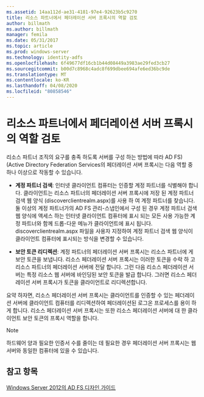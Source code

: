 ```yaml
---
ms.assetid: 14aa112d-ae31-4181-97e4-92623b5c9270
title: 리소스 파트너에서 페더레이션 서버 프록시의 역할 검토
author: billmath
ms.author: billmath
manager: femila
ms.date: 05/31/2017
ms.topic: article
ms.prod: windows-server
ms.technology: identity-adfs
ms.openlocfilehash: 6f49677df16cb1b44d08449a3983ae29fed3cb27
ms.sourcegitcommit: b00d7c8968c4adc8f699dbee694afe6ed36bc9de
ms.translationtype: MT
ms.contentlocale: ko-KR
ms.lasthandoff: 04/08/2020
ms.locfileid: "80858546"
---
```

# <a name="review-the-role-of-the-federation-server-proxy-in-the-resource-partner"></a>리소스 파트너에서 페더레이션 서버 프록시의 역할 검토

리소스 파트너 조직의 요구를 충족 하도록 서버를 구성 하는 방법에 따라 AD FS\) \(Active Directory Federation Services의 페더레이션 서버 프록시는 다음 역할 중 하나 이상으로 작동할 수 있습니다.  
  
-   **계정 파트너 검색**: 인터넷 클라이언트 컴퓨터는 인증할 계정 파트너를 식별해야 합니다. 클라이언트는 리소스 파트너의 페더레이션 서버 프록시에 저장 된 계정 파트너 검색 웹 양식 \(discoverclientrealm.aspx\)를 사용 하 여 계정 파트너를 찾습니다. 둘 이상의 계정 파트너가의 AD FS 관리\-스냅인에서 구성 된 경우 계정 파트너 검색 웹 양식에 액세스 하는 인터넷 클라이언트 컴퓨터에 표시 되는 모든 사용 가능한 계정 파트너와 함께 드롭\-다운 메뉴가 클라이언트에 표시 됩니다. discoverclientrealm.aspx 파일을 사용자 지정하여 계정 파트너 검색 웹 양식이 클라이언트 컴퓨터에 표시되는 방식을 변경할 수 있습니다.  
  
-   **보안 토큰 리디렉션**: 계정 파트너의 페더레이션 서버 프록시는 리소스 파트너에 게 보안 토큰을 보냅니다. 리소스 페더레이션 서버 프록시는 이러한 토큰을 수락 하 고 리소스 파트너의 페더레이션 서버에 전달 합니다. 그런 다음 리소스 페더레이션 서버는 특정 리소스 웹 서버에 바인딩된 보안 토큰을 발급 합니다. 그러면 리소스 페더레이션 서버 프록시가 토큰을 클라이언트로 리디렉션합니다.  
  
요약 하자면, 리소스 페더레이션 서버 프록시는 클라이언트를 인증할 수 있는 페더레이션 서버에 클라이언트 컴퓨터를 리디렉션하여 페더레이션된 로그온 프로세스를 용이 하 게 합니다. 리소스 페더레이션 서버 프록시는 또한 리소스 페더레이션 서버에 대 한 클라이언트 보안 토큰의 프록시 역할을 합니다.  
  
> [!NOTE]  
> 하드웨어 양과 필요한 인증서 수를 줄이는 데 필요한 경우 페더레이션 서버 프록시는 웹 서버와 동일한 컴퓨터에 있을 수 있습니다.  
  
## <a name="see-also"></a>참고 항목
[Windows Server 2012의 AD FS 디자인 가이드](AD-FS-Design-Guide-in-Windows-Server-2012.md)

